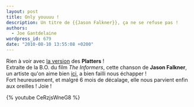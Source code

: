 ```yaml
---
layout: post
title: Only youuuu !
description: Un titre de {{Jason Falkner}}, ça ne se refuse pas !
authors:
  - Joe Gantdelaine
wordpress_id: 679
date: "2010-08-10 13:55:08 +0200"
---
```


Rien à voir avec [la version](http://www.youtube.com/watch?v=9r2pEdc1_lI) des
**Platters** ! <br> Extraite de la B.O. du film _The Informers_, cette chanson
de **Jason Falkner**, un artiste qu'on aime bien
[ici](http://www.deadrooster.org/Auteur-inconnu), a bien failli nous échapper !
<br> Fort heureusement, et malgré 6 mois de décalage, elle nous parvient enfin
aux oreilles ! Joie !

{% youtube CeRzjsWneG8 %}
